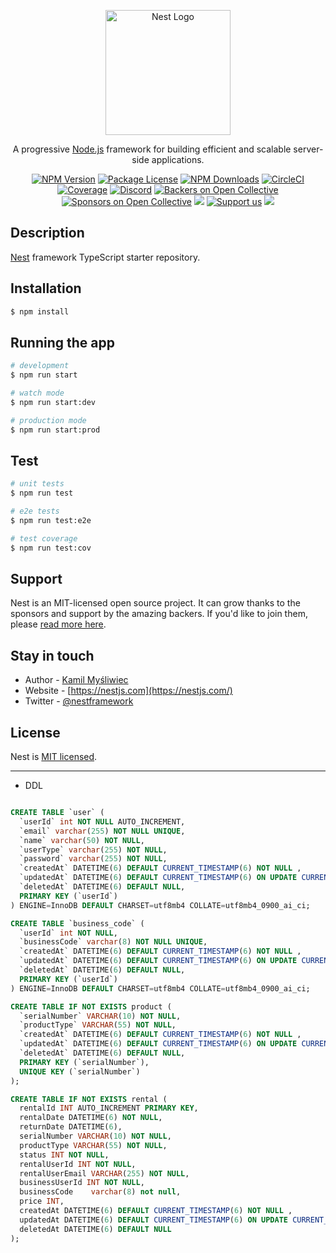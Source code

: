 <p align="center">
  <a href="http://nestjs.com/" target="blank"><img src="https://nestjs.com/img/logo-small.svg" width="200" alt="Nest Logo" /></a>
</p>

[circleci-image]: https://img.shields.io/circleci/build/github/nestjs/nest/master?token=abc123def456

[circleci-url]: https://circleci.com/gh/nestjs/nest

  <p align="center">A progressive <a href="http://nodejs.org" target="_blank">Node.js</a> framework for building efficient and scalable server-side applications.</p>
    <p align="center">
<a href="https://www.npmjs.com/~nestjscore" target="_blank"><img src="https://img.shields.io/npm/v/@nestjs/core.svg" alt="NPM Version" /></a>
<a href="https://www.npmjs.com/~nestjscore" target="_blank"><img src="https://img.shields.io/npm/l/@nestjs/core.svg" alt="Package License" /></a>
<a href="https://www.npmjs.com/~nestjscore" target="_blank"><img src="https://img.shields.io/npm/dm/@nestjs/common.svg" alt="NPM Downloads" /></a>
<a href="https://circleci.com/gh/nestjs/nest" target="_blank"><img src="https://img.shields.io/circleci/build/github/nestjs/nest/master" alt="CircleCI" /></a>
<a href="https://coveralls.io/github/nestjs/nest?branch=master" target="_blank"><img src="https://coveralls.io/repos/github/nestjs/nest/badge.svg?branch=master#9" alt="Coverage" /></a>
<a href="https://discord.gg/G7Qnnhy" target="_blank"><img src="https://img.shields.io/badge/discord-online-brightgreen.svg" alt="Discord"/></a>
<a href="https://opencollective.com/nest#backer" target="_blank"><img src="https://opencollective.com/nest/backers/badge.svg" alt="Backers on Open Collective" /></a>
<a href="https://opencollective.com/nest#sponsor" target="_blank"><img src="https://opencollective.com/nest/sponsors/badge.svg" alt="Sponsors on Open Collective" /></a>
  <a href="https://paypal.me/kamilmysliwiec" target="_blank"><img src="https://img.shields.io/badge/Donate-PayPal-ff3f59.svg"/></a>
    <a href="https://opencollective.com/nest#sponsor"  target="_blank"><img src="https://img.shields.io/badge/Support%20us-Open%20Collective-41B883.svg" alt="Support us"></a>
  <a href="https://twitter.com/nestframework" target="_blank"><img src="https://img.shields.io/twitter/follow/nestframework.svg?style=social&label=Follow"></a>
</p>
  <!--[![Backers on Open Collective](https://opencollective.com/nest/backers/badge.svg)](https://opencollective.com/nest#backer)
  [![Sponsors on Open Collective](https://opencollective.com/nest/sponsors/badge.svg)](https://opencollective.com/nest#sponsor)-->

## Description

[Nest](https://github.com/nestjs/nest) framework TypeScript starter repository.

## Installation

```bash
$ npm install
```

## Running the app

```bash
# development
$ npm run start

# watch mode
$ npm run start:dev

# production mode
$ npm run start:prod
```

## Test

```bash
# unit tests
$ npm run test

# e2e tests
$ npm run test:e2e

# test coverage
$ npm run test:cov
```

## Support

Nest is an MIT-licensed open source project. It can grow thanks to the sponsors and support by the amazing backers. If
you'd like to join them, please [read more here](https://docs.nestjs.com/support).

## Stay in touch

- Author - [Kamil Myśliwiec](https://kamilmysliwiec.com)
- Website - [https://nestjs.com](https://nestjs.com/)
- Twitter - [@nestframework](https://twitter.com/nestframework)

## License

Nest is [MIT licensed](LICENSE).


---

- DDL

```sql

CREATE TABLE `user` (
  `userId` int NOT NULL AUTO_INCREMENT,
  `email` varchar(255) NOT NULL UNIQUE,
  `name` varchar(50) NOT NULL,
  `userType` varchar(255) NOT NULL,
  `password` varchar(255) NOT NULL,
  `createdAt` DATETIME(6) DEFAULT CURRENT_TIMESTAMP(6) NOT NULL ,
  `updatedAt` DATETIME(6) DEFAULT CURRENT_TIMESTAMP(6) ON UPDATE CURRENT_TIMESTAMP(6) NOT NULL ,
  `deletedAt` DATETIME(6) DEFAULT NULL,
  PRIMARY KEY (`userId`)
) ENGINE=InnoDB DEFAULT CHARSET=utf8mb4 COLLATE=utf8mb4_0900_ai_ci;

CREATE TABLE `business_code` (
  `userId` int NOT NULL,
  `businessCode` varchar(8) NOT NULL UNIQUE,
  `createdAt` DATETIME(6) DEFAULT CURRENT_TIMESTAMP(6) NOT NULL ,
  `updatedAt` DATETIME(6) DEFAULT CURRENT_TIMESTAMP(6) ON UPDATE CURRENT_TIMESTAMP(6) NOT NULL ,
  `deletedAt` DATETIME(6) DEFAULT NULL,
  PRIMARY KEY (`userId`)
) ENGINE=InnoDB DEFAULT CHARSET=utf8mb4 COLLATE=utf8mb4_0900_ai_ci;

CREATE TABLE IF NOT EXISTS product (
  `serialNumber` VARCHAR(10) NOT NULL,
  `productType` VARCHAR(55) NOT NULL,
  `createdAt` DATETIME(6) DEFAULT CURRENT_TIMESTAMP(6) NOT NULL ,
  `updatedAt` DATETIME(6) DEFAULT CURRENT_TIMESTAMP(6) ON UPDATE CURRENT_TIMESTAMP(6) NOT NULL ,
  `deletedAt` DATETIME(6) DEFAULT NULL,
  PRIMARY KEY (`serialNumber`),
  UNIQUE KEY (`serialNumber`)
);

CREATE TABLE IF NOT EXISTS rental (
  rentalId INT AUTO_INCREMENT PRIMARY KEY,
  rentalDate DATETIME(6) NOT NULL,
  returnDate DATETIME(6),
  serialNumber VARCHAR(10) NOT NULL,
  productType VARCHAR(55) NOT NULL,
  status INT NOT NULL,
  rentalUserId INT NOT NULL,
  rentalUserEmail VARCHAR(255) NOT NULL,
  businessUserId INT NOT NULL,
  businessCode    varchar(8) not null,
  price INT,
  createdAt DATETIME(6) DEFAULT CURRENT_TIMESTAMP(6) NOT NULL ,
  updatedAt DATETIME(6) DEFAULT CURRENT_TIMESTAMP(6) ON UPDATE CURRENT_TIMESTAMP(6) NOT NULL ,
  deletedAt DATETIME(6) DEFAULT NULL
);


```